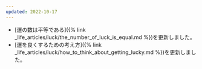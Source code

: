 ```yaml
---
updated: 2022-10-17
---
```

- [運の数は平等である]({% link _life_articles/luck/the_number_of_luck_is_equal.md %})を更新しました。
- [運を良くするための考え方]({% link _life_articles/luck/how_to_think_about_getting_lucky.md %})を更新しました。